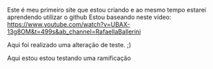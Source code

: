 Este é meu primeiro site que estou criando e ao mesmo tempo estarei aprendendo utilizar o github
Estou baseando neste vídeo: https://www.youtube.com/watch?v=UBAX-13g8OM&t=499s&ab_channel=RafaellaBallerini

Aqui foi realizado uma alteração de teste. ;)

Aqui estou estou testando uma ramificação